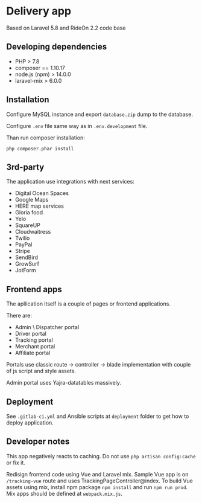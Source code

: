 # Delivery app

Based on Laravel 5.8 and RideOn 2.2 code base

## Developing dependencies

- PHP > 7.8
- composer == 1.10.17
- node.js (npm) > 14.0.0
- laravel-mix > 6.0.0

## Installation

Configure MySQL instance and export `database.zip` dump to the database.

Configure `.env` file same way as in `.env.development` file.

Than run composer installation:

    php composer.phar install


## 3rd-party

The application use integrations with next services:

- Digital Ocean Spaces
- Google Maps
- HERE map services
- Gloria food
- Yelo
- SquareUP
- Cloudwaitress
- Twilio
- PayPal
- Stripe
- SendBird
- GrowSurf
- JotForm

## Frontend apps

The apllication itself is a couple of pages or frontend applications. 

There are:

- Admin \ Dispatcher portal
- Driver portal
- Tracking portal
- Merchant portal
- Affiliate portal

Portals use classic route -> controller -> blade implementation with couple of js script and style assets.

Admin portal uses Yajra-datatables massively.

## Deployment

See `.gitlab-ci.yml` and Ansible scripts at `deployment` folder to get how to deploy application.

## Developer notes

This app negatively reacts to caching. Do not use `php artisan config:cache` or fix it.

Redisign frontend code using Vue and Laravel mix. Sample Vue app is on `/tracking-vue` route and uses TrackingPageController@index. To build Vue assets using mix, install npm package `npm install` and run `npm run prod`. Mix apps should be defined at `webpack.mix.js`.

